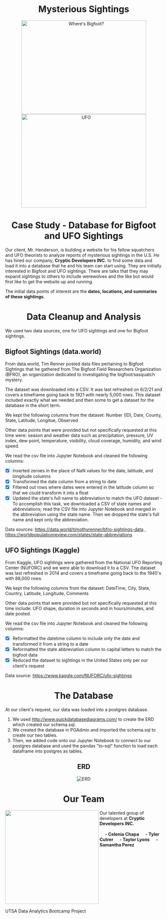 <h1 align="center">Mysterious Sightings</h1>

<p align="center">
  <img src="https://user-images.githubusercontent.com/82002107/133905938-3165e93a-8ec9-4274-8990-7fc0411c6c7c.png" alt="Where's Bigfoot?" width="400" height="300">
  <img src="https://user-images.githubusercontent.com/82002107/133905796-7797e10a-851f-40f0-bb3c-4f0c69ab3e67.png" alt="UFO" width="400" height="300">
</p>

<h1 align="center">Case Study - Database for Bigfoot and UFO Sightings</h1>
  
Our client, Mr. Henderson, is building a website for his fellow squatchers and UFO theorists to analyze reports of mysterious sightings in the U.S. He has hired our company, <b>Cryptic Developers INC.</b> to find some data and load it into a database that he and his team can start using. They are initially interested in Bigfoot and UFO sightings. There are talks that they may expand sightings to others to include werewolves and the like but would first like to get the website up and running.
  
The initial data points of interest are the <b>dates, locations, and summaries of these sightings</b>.
  
<h1 align="center">Data Cleanup and Analysis</h1>
  
We used two data sources, one for UFO sightings and one for Bigfoot sightings.
  
## Bigfoot Sightings (data.world)
  
From data.world, Tim Renner posted data files pertaining to Bigfoot Sightings that he gathered from The Bigfoot Field Researchers Organization (BFRO), an organization    dedicated to investigating the bigfoot/sasquatch mystery. 

The dataset was downloaded into a CSV.  It was last refreshed on 6/2/21 and covers a timeframe going back to 1921 with nearly 5,000 rows. This dataset included exactly what we needed and then some to get a dataset for the database in the short term.
    
We kept the following columns from the dataset: Number (ID), Date, County, State, Latitude, Longitue, Observed
  
Other data points that were provided but not specifically requested at this time were: season and weather data such as precipitation, pressure, UV index, dew point, temperature, visibility, cloud coverage, humidity, and wind speed.

We read the csv file into Jupyter Notebook and cleaned the following columns:
  
   - [x] Inserted zeroes in the place of NaN values for the date, latitude, and longitude columns
   - [x] Transformed the date column from a string to date
   - [x] Filtered out rows where dates were entered in the latitude column so that we could transform it into a float
   - [x] Updated the state's full name to abbreviation to match the UFO dataset
            - To accomplish this task, we downloaded a CSV of state names and abbreviations; read the CSV file into Jupyter Notebook and merged in the abbreviation using the state name. Then we dropped the state's full name and kept only the abbreviation.
  
 Data sources: https://data.world/timothyrenner/bfro-sightings-data , https://worldpopulationreview.com/states/state-abbreviations

## UFO Sightings (Kaggle)
  
From Kaggle, UFO sightings were gathered from the National UFO Reporting Center (NUFORC) and we were able to download it to a CSV. The dataset was last refreshed in 2014 and covers a timeframe going back to the 1940's with 88,000 rows. 
  
We kept the following columns from the dataset: DateTime, City, State, Country, Latitude, Longitude, Comments
 
Other data points that were provided but not specifically requested at this time include: UFO shape, duration in seconds and in hours/minutes, and date posted.

We read the csv file into Jupyter Notebook and cleaned the following columns:
  
   - [x] Reformatted the datetime column to include only the date and transformed it from a string to a date
   - [x] Reformatted the state abbreviation column to capital letters to match the bigfoot data
   - [x] Reduced the dataset to sightings in the United States only per our client's request

Data source: https://www.kaggle.com/NUFORC/ufo-sightings
  
<h1 align="center">The Database</h1>

  At our client's request, our data was loaded into a postgres database. 
  
  1. We used http://www.quickdatabasediagrams.com/ to create the ERD which created our schema.sql.
  2. We created the database in PGAdmin and imported the schema.sql to create our two tables.
  2. Then, we added code onto our Jupyter Notebook to connect to our postgres database and used the pandas "to-sql" function to load each dataframe into postgres as tables.
  
<h2 align="center">ERD</h2>
  
<p align="center">
  <img src="https://user-images.githubusercontent.com/82002107/134278895-27dbf2c9-87bb-494f-a080-a532b4081dc3.jpg" alt="ERD" >
 </p>
  
<h1 align="center">Our Team</h1>
  
<img src="https://user-images.githubusercontent.com/82002107/133907178-73250178-1465-426a-8d5f-9ccf9c62f0f1.png" align="left" width="300px" padding="10px">Our talented group of developers at <b>Cryptic Developers INC.</b> </br></br>
  <b>
&emsp;  - Celenia Chapa
&emsp;  - Tyler Cutrer
&emsp;  - Taylor Lyons
&emsp;  - Samantha Perez
  </b>
<br clear="left"/>


UTSA Data Analytics Bootcamp Project
  
 


  
